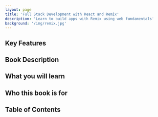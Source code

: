 ```yaml
---
layout: page
title: 'Full Stack Development with React and Remix'
description: 'Learn to build apps with Remix using web fundamentals'
background: '/img/remix.jpg'
---
```



## Key Features

## Book Description


## What you will learn


## Who this book is for


## Table of Contents


